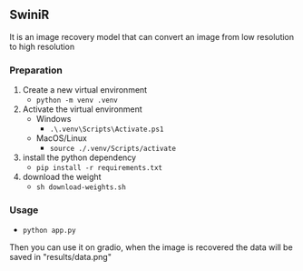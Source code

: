 ## SwiniR
It is an image recovery model that can convert an image from low resolution to high resolution

### Preparation
1. Create a new virtual environment
   - `python -m venv .venv`
2. Activate the virtual environment
   - Windows
     - `.\.venv\Scripts\Activate.ps1`
   - MacOS/Linux
     - `source ./.venv/Scripts/activate`
3. install the python dependency
   - `pip install -r requirements.txt`
4. download the weight
   - `sh download-weights.sh`

### Usage
- `python app.py`

Then you can use it on gradio, 
when the image is recovered the data will be saved in "results/data.png"